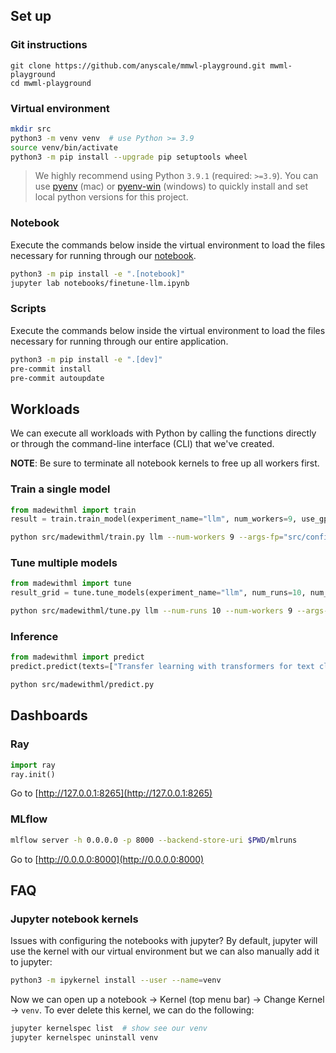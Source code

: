 
## Set up

### Git instructions
```
git clone https://github.com/anyscale/mmwl-playground.git mwml-playground
cd mwml-playground
```

### Virtual environment
```bash
mkdir src
python3 -m venv venv  # use Python >= 3.9
source venv/bin/activate
python3 -m pip install --upgrade pip setuptools wheel
```

> We highly recommend using Python `3.9.1` (required: `>=3.9`). You can use [pyenv](https://github.com/pyenv/pyenv) (mac) or [pyenv-win](https://github.com/pyenv-win/pyenv-win) (windows) to quickly install and set local python versions for this project.

### Notebook

Execute the commands below inside the virtual environment to load the files necessary for running through our [notebook](notebooks/madewithml.ipynb).

```bash
python3 -m pip install -e ".[notebook]"
jupyter lab notebooks/finetune-llm.ipynb
```

### Scripts

Execute the commands below inside the virtual environment to load the files necessary for running through our entire application.

```bash
python3 -m pip install -e ".[dev]"
pre-commit install
pre-commit autoupdate
```

## Workloads

We can execute all workloads with Python by calling the functions directly or through the command-line interface (CLI) that we've created.

**NOTE**: Be sure to terminate all notebook kernels to free up all workers first.

### Train a single model
```python
from madewithml import train
result = train.train_model(experiment_name="llm", num_workers=9, use_gpu=False)
```
```bash
python src/madewithml/train.py llm --num-workers 9 --args-fp="src/config/args.json"
```


### Tune multiple models
```python
from madewithml import tune
result_grid = tune.tune_models(experiment_name="llm", num_runs=10, num_workers=9, use_gpu=False)
```
```bash
python src/madewithml/tune.py llm --num-runs 10 --num-workers 9 --args-fp="src/config/args.json"
```

### Inference
```python
from madewithml import predict
predict.predict(texts=["Transfer learning with transformers for text classification."])
```
```bash
python src/madewithml/predict.py
```

## Dashboards

### Ray
```python
import ray
ray.init()
```
Go to [http://127.0.0.1:8265](http://127.0.0.1:8265)

### MLflow
```bash
mlflow server -h 0.0.0.0 -p 8000 --backend-store-uri $PWD/mlruns
```
Go to [http://0.0.0.0:8000](http://0.0.0.0:8000)

## FAQ

### Jupyter notebook kernels

Issues with configuring the notebooks with jupyter? By default, jupyter will use the kernel with our virtual environment but we can also manually add it to jupyter:
```bash
python3 -m ipykernel install --user --name=venv
```
Now we can open up a notebook → Kernel (top menu bar) → Change Kernel → `venv`. To ever delete this kernel, we can do the following:
```bash
jupyter kernelspec list  # show see our venv
jupyter kernelspec uninstall venv
```

